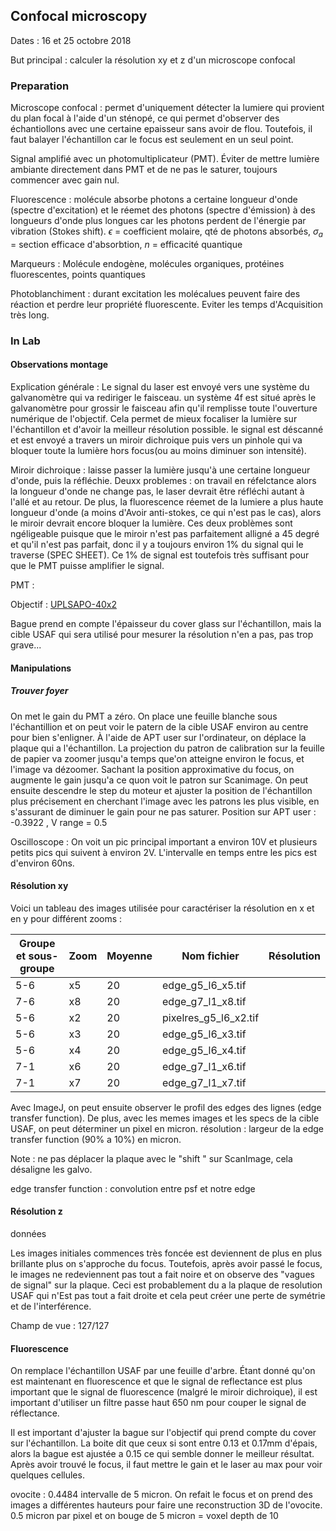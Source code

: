 ## Confocal microscopy

Dates : 16 et 25 octobre 2018

But principal : calculer la résolution xy et z d'un microscope confocal

### Preparation

Microscope confocal : permet d'uniquement détecter la lumiere qui provient du plan focal à l'aide d'un sténopé, ce qui permet d'observer des échantiollons avec une certaine epaisseur sans avoir de flou. Toutefois, il faut balayer l'échantillon car le focus est seulement en un seul point. 

Signal amplifié avec un photomultiplicateur (PMT). Éviter de mettre lumière ambiante directement dans PMT et de ne pas le saturer, toujours commencer avec gain nul.

Fluorescence : molécule absorbe photons a certaine longueur d'onde (spectre d'excitation) et le réemet des photons (spectre d'émission) à des longueurs d'onde plus longues car les photons perdent de l'énergie par vibration (Stokes shift). $\epsilon$ = coefficient molaire, qté de photons absorbés, $\sigma _a$ = section efficace d'absorbtion, $n$ = efficacité quantique

Marqueurs : Molécule endogène, molécules organiques, protéines fluorescentes, points quantiques

Photoblanchiment : durant excitation les molécalues peuvent faire des réaction et perdre leur propriété fluorescente. Eviter les temps d'Acquisition très long.

### In Lab 

#### Observations montage

Explication générale : Le signal du laser est envoyé vers une système du galvanomètre qui va rediriger le faisceau. un système 4f est situé après le galvanomètre pour grossir le faisceau afin qu'il remplisse toute l'ouverture numérique de l'objectif. Cela permet  de mieux focaliser la lumière sur l'échantillon et d'avoir la meilleur résolution possible. le signal est déscanné et est envoyé a travers un miroir dichroique puis vers un pinhole qui va bloquer toute la lumière hors focus(ou au moins diminuer son intensité). 

Miroir dichroique : laisse passer la lumière jusqu'à une certaine longueur d'onde, puis la réfléchie. Deuxx problemes : on travail en réfelctance alors la longueur d'onde ne change pas, le laser devrait être réfléchi autant à l'allé et au retour. De plus, la fluorescence réemet de la lumiere a plus haute longueur d'onde (a moins d'Avoir anti-stokes, ce qui n'est pas le cas), alors le miroir devrait encore bloquer la lumière. Ces deux problèmes sont ngéligeable puisque que le miroir n'est pas parfaitement alligné a 45 degré et qu'il n'est pas parfait, donc il y a toujours environ 1% du signal qui le traverse (SPEC SHEET). Ce 1% de signal est toutefois très suffisant pour que le PMT puisse amplifier le signal.

PMT : 

Objectif : [UPLSAPO-40x2](https://www.olympus-lifescience.com/en/objectives/uplsapo/#!cms[tab]=%2Fobjectives%2Fuplsapo%2F40x2)

Bague prend en compte l'épaisseur du cover glass sur l'échantillon, mais la cible USAF qui sera utilisé pour mesurer la résolution n'en a pas, pas trop grave...

 

#### Manipulations

##### Trouver foyer

On met le gain du PMT a zéro. On place une feuille blanche sous l'échantillion et on peut voir le patern de la cible USAF environ au centre pour bien s'enligner. À l'aide de APT user sur l'ordinateur, on déplace la plaque qui a l'échantillon. La projection du patron de calibration sur la feuille de papier va zoomer jusqu'a temps que'on atteigne environ le focus, et l'image va dézoomer. Sachant la position approximative du focus, on augmente le gain jusqu'a ce quon voit le patron sur Scanimage. On peut ensuite descendre le step du moteur et ajuster la position de l'échantillon plus précisement en cherchant l'image avec les patrons les plus visible, en s'assurant de diminuer le gain pour ne pas saturer. Position sur APT user : -0.3922 , V range = 0.5

Oscilloscope : On voit un pic principal important a environ 10V et plusieurs petits pics qui suivent à environ 2V. L'intervalle en temps entre les pics est d'environ 60ns.

#### Résolution xy

Voici un tableau des images utilisée pour caractériser la résolution en x et en y pour différent zooms :

| Groupe et sous-groupe | Zoom | Moyenne | Nom fichier           | Résolution |
| --------------------- | ---- | ------- | --------------------- | ---------- |
| 5-6                   | x5   | 20      | edge_g5_l6_x5.tif     |            |
| 7-6                   | x8   | 20      | edge_g7_l1_x8.tif     |            |
| 5-6                   | x2   | 20      | pixelres_g5_l6_x2.tif |            |
| 5-6                   | x3   | 20      | edge_g5_l6_x3.tif     |            |
| 5-6                   | x4   | 20      | edge_g5_l6_x4.tif     |            |
| 7-1                   | x6   | 20      | edge_g7_l1_x6.tif     |            |
| 7-1                   | x7   | 20      | edge_g7_l1_x7.tif     |            |

Avec ImageJ, on peut ensuite observer le profil des edges des lignes (edge transfer function). De plus, avec les memes images et les specs de la cible USAF, on peut déterminer un pixel en micron.  résolution : largeur de la edge transfer function (90% a 10%) en micron.

Note : ne pas déplacer la plaque avec le "shift " sur ScanImage, cela désaligne les galvo.



edge transfer function : convolution entre psf et notre edge

#### Résolution z

données

Les images initiales commences très foncée est deviennent de plus en plus brillante plus on s'approche du focus. Toutefois, après avoir passé le focus, le images ne redeviennent pas tout a fait noire et on observe des "vagues de signal" sur la plaque. Ceci est probablement du a la plaque de resolution USAF qui n'Est pas tout a fait droite et cela peut créer une perte de symétrie et de l'interférence.

Champ de vue : 127/127

#### Fluorescence

On remplace l'échantillon USAF par une feuille d'arbre. Étant donné qu'on est maintenant en fluorescence et que le signal de reflectance est plus important que le signal de fluorescence (malgré le miroir dichroique), il est important d'utiliser un filtre passe haut 650 nm pour couper le signal de réflectance.

Il est important d'ajuster la bague sur l'objectif qui prend compte du cover sur l'échantillon. La boite dit que ceux si sont entre 0.13 et 0.17mm d'épais, alors la bague est ajustée a 0.15 ce qui semble donner le meilleur résultat. Après avoir trouvé le focus, il faut mettre le gain et le laser au max pour voir quelques cellules.

ovocite : 0.4484 intervalle de 5 micron. On refait le focus et on prend des images a différentes hauteurs pour faire une reconstruction 3D de l'ovocite. 0.5 micron par pixel et on bouge de 5 micron = voxel depth de 10 